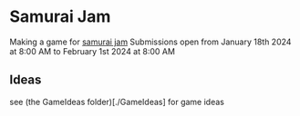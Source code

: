

# Samurai Jam

Making a game for [samurai jam](https://itch.io/jam/samuraigamejam)
Submissions open from January 18th 2024 at 8:00 AM to February 1st 2024 at 8:00 AM

## Ideas

see (the GameIdeas folder)[./GameIdeas] for game ideas
